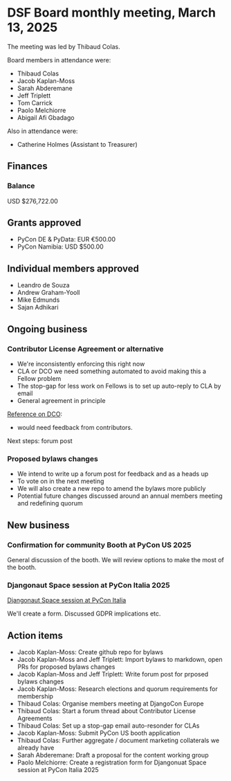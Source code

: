 # DSF Board monthly meeting, March 13, 2025

The meeting was led by Thibaud Colas.

Board members in attendance were:

- Thibaud Colas
- Jacob Kaplan-Moss
- Sarah Abderemane
- Jeff Triplett
- Tom Carrick
- Paolo Melchiorre
- Abigail Afi Gbadago

Also in attendance were:

- Catherine Holmes (Assistant to Treasurer)

## Finances

### Balance

USD $276,722.00

## Grants approved

- PyCon DE & PyData: EUR €500.00
- PyCon Namibia: USD $500.00

## Individual members approved

- Leandro de Souza
- Andrew Graham-Yooll
- Mike Edmunds
- Sajan Adhikari

## Ongoing business

### Contributor License Agreement or alternative

- We're inconsistently enforcing this right now
- CLA or DCO we need something automated to avoid making this a Fellow problem
- The stop-gap for less work on Fellows is to set up auto-reply to CLA by email
- General agreement in principle

[Reference on DCO](https://wiki.linuxfoundation.org/dco):

- would need feedback from contributors.

Next steps: forum post

### Proposed bylaws changes

- We intend to write up a forum post for feedback and as a heads up
- To vote on in the next meeting
- We will also create a new repo to amend the bylaws more publicly
- Potential future changes discussed around an annual members meeting and redefining quorum

## New business

### Confirmation for community Booth at PyCon US 2025

General discussion of the booth. We will review options to make the most of the booth.

### Djangonaut Space session at PyCon Italia 2025

[Djangonaut Space session at PyCon Italia](https://2025.pycon.it/en/event/djangonauts)

We'll create a form. Discussed GDPR implications etc.

## Action items

- Jacob Kaplan-Moss: Create github repo for bylaws
- Jacob Kaplan-Moss and Jeff Triplett: Import bylaws to markdown, open PRs for proposed bylaws changes
- Jacob Kaplan-Moss and Jeff Triplett: Write forum post for prposed bylaws changes
- Jacob Kaplan-Moss: Research elections and quorum requirements for membership
- Thibaud Colas: Organise members meeting at DjangoCon Europe
- Thibaud Colas: Start a forum thread about Contributor License Agreements
- Thibaud Colas: Set up a stop-gap email auto-resonder for CLAs
- Jacob Kaplan-Moss: Submit PyCon US booth application
- Thibaud Colas: Further aggregate / document marketing collaterals we already have
- Sarah Abderemane: Draft a proposal for the content working group
- Paolo Melchiorre: Create a registration form for Djangonuat Space session at PyCon Italia 2025
